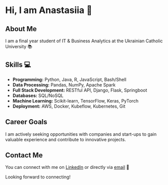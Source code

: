 ### 

<!--
**nastiapetrovych/nastiapetrovych** is a ✨ _special_ ✨ repository because its `README.md` (this file) appears on your GitHub profile.

Here are some ideas to get you started:

- 🔭 I’m currently working on ...
- 🌱 I’m currently learning ...
- 👯 I’m looking to collaborate on ...
- 🤔 I’m looking for help with ...
- 💬 Ask me about ...
- 📫 How to reach me: ...
- 😄 Pronouns: ...
- ⚡ Fun fact: ...
-->

# Hi, I am Anastasiia :wave:

## About Me
I am a final year student of IT & Business Analytics at the Ukrainian Catholic University :books:

## Skills 💻
- **Programming:** Python, Java, R, JavaScript, Bash/Shell
- **Data Processing:** Pandas, NumPy, Apache Spark
- **Full Stack Development:** RESTful API, Django, Flask, Springboot
- **Databases:** SQL/NoSQL
- **Machine Learning:** Scikit-learn, TensorFlow, Keras, PyTorch
- **Deployment:** AWS, Docker, Kubeflow, Kubernetes, Git

## Career Goals
I am actively seeking opportunities with companies and start-ups to gain valuable experience and contribute to innovative projects.

## Contact Me
You can connect with me on [LinkedIn](https://linkedin.com/in/apetrovych) or directly via [email](mailto:anastasiyapetrovych25@gmail.com) :e-mail:

Looking forward to connecting!
